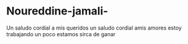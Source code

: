 # Noureddine-jamali-
Un  saludo cordial a mis queridos 
un saludo cordial amis amores estoy  trabajando un poco estamos sirca de ganar 